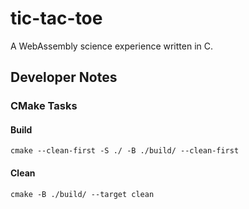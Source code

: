 # tic-tac-toe
A WebAssembly science experience written in C.

## Developer Notes

### CMake Tasks

#### Build
`cmake --clean-first -S ./ -B ./build/ --clean-first`

#### Clean
`cmake -B ./build/ --target clean`